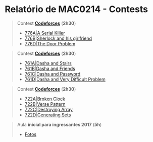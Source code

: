 # Relatório de MAC0214 - Contests 

>Contest **[Codeforces](http://codeforces.com/contest/776)** (**2h30**)
>- [776A](http://codeforces.com/contest/776/problem/A)|[A Serial Killer](https://github.com/gidelfino/maratona/codeforces/776/A.cpp)
>- [776B](http://codeforces.com/contest/776/problem/B)|[Sherlock and his girlfriend](https://github.com/gidelfino/maratona/codeforces/776/B.cpp)
>- [776D](http://codeforces.com/contest/776/problem/D)|[The Door Problem](https://github.com/gidelfino/maratona/codeforces/776/D.cpp)

>Contest **[Codeforces](http://codeforces.com/contest/761)** (**2h30**)
>- [761A](http://codeforces.com/contest/761/problem/A)|[Dasha and Stairs](https://github.com/gidelfino/maratona/codeforces/761/A.cpp)
>- [761B](http://codeforces.com/contest/761/problem/B)|[Dasha and Friends](https://github.com/gidelfino/maratona/codeforces/761/B.cpp)
>- [761C](http://codeforces.com/contest/761/problem/C)|[Dasha and Password](https://github.com/gidelfino/maratona/codeforces/761/C.cpp)
>- [761D](http://codeforces.com/contest/761/problem/D)|[Dasha and Very Difficult Problem](https://github.com/gidelfino/maratona/codeforces/761/D.cpp)

>Contest **[Codeforces](http://codeforces.com/contest/722)** (**2h30**)
>- [722A](http://codeforces.com/contest/722/problem/A)|[Broken Clock](https://github.com/gidelfino/maratona/codeforces/722/722A.cpp)
>- [722B](http://codeforces.com/contest/722/problem/B)|[Verse Pattern](https://github.com/gidelfino/maratona/codeforces/722/722B.cpp)
>- [722C](http://codeforces.com/contest/722/problem/C)|[Destroying Array](https://github.com/gidelfino/maratona/codeforces/722/722C.cpp)
>- [722D](http://codeforces.com/contest/722/problem/D)|[Generating Sets](https://github.com/gidelfino/maratona/codeforces/722/722D.cpp)

>Aula **inicial para ingressantes 2017** (**5h**)
>- [Fotos](https://drive.google.com/drive/folders/0B9xH1tDQHGLpZ3c5UzByVWpGODA?usp=sharing)

